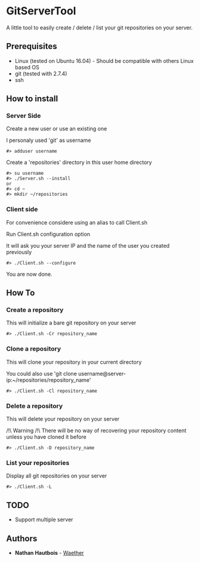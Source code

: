 # GitServerTool
A little tool to easily create / delete / list your git repositories on your server.

## Prerequisites

* Linux (tested on Ubuntu 16.04) - Should be compatible with others Linux based OS
* git (tested with 2.7.4)
* ssh

## How to install

### Server Side

Create a new user or use an existing one

I personaly used 'git' as username

```
#> adduser username
```

Create a 'repositories' directory in this user home directory

```
#> su username
#> ./Server.sh --install
or
#> cd ~
#> mkdir ~/repositories
```

### Client side

For convenience considere using an alias to call Client.sh

Run Client.sh configuration option

It will ask you your server IP and the name of the user you created previously

```
#> ./Client.sh --configure
```

You are now done.

## How To

### Create a repository

This will initialize a bare git repository on your server 

```
#> ./Client.sh -Cr repository_name
```

### Clone a repository

This will clone your repository in your current directory

You could also use 'git clone username@server-ip:~/repositories/repository_name'

```
#> ./Client.sh -Cl repository_name
```

### Delete a repository

This will delete your repository on your server

/!\ Warning /!\ There will be no way of recovering your repository content unless you have cloned it before 

```
#> ./Client.sh -D repository_name
```

### List your repositories

Display all git repositories on your server 

```
#> ./Client.sh -L
```

## TODO
* Support multiple server

## Authors

* **Nathan Hautbois** - [Waether](https://github.com/Waether)
